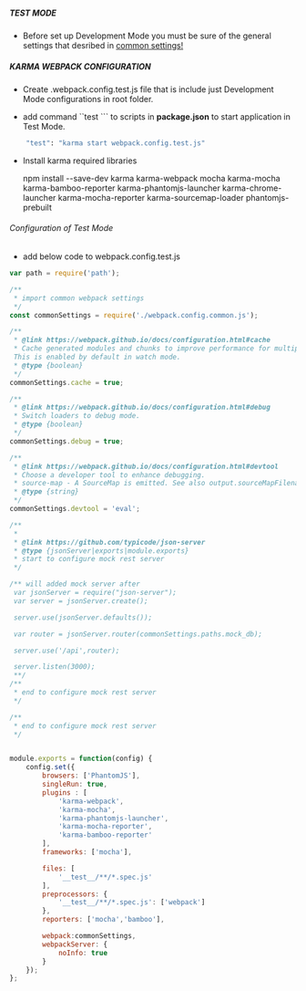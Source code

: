 ##### TEST MODE 

* Before set up Development Mode you must be sure of the general settings that desribed in [common settings!](./1-common.md)

##### KARMA WEBPACK CONFIGURATION

* Create .webpack.config.test.js  file that is include just Development Mode configurations  in root folder.

* add command ``test ``` to scripts in **package.json** to start application in Test Mode. 
        
```sh
    "test": "karma start webpack.config.test.js"
```
    
 
    
    
* Install karma required libraries 

    npm install --save-dev karma karma-webpack mocha karma-mocha karma-bamboo-reporter karma-phantomjs-launcher karma-chrome-launcher karma-mocha-reporter karma-sourcemap-loader phantomjs-prebuilt


###### Configuration of Test Mode
    
* add below code to webpack.config.test.js     

```javascript
var path = require('path');

/**
 * import common webpack settings
 */
const commonSettings = require('./webpack.config.common.js');

/**
 * @link https://webpack.github.io/docs/configuration.html#cache
 * Cache generated modules and chunks to improve performance for multiple incremental builds.
 This is enabled by default in watch mode.
 * @type {boolean}
 */
commonSettings.cache = true;

/**
 * @link https://webpack.github.io/docs/configuration.html#debug
 * Switch loaders to debug mode.
 * @type {boolean}
 */
commonSettings.debug = true;

/**
 * @link https://webpack.github.io/docs/configuration.html#devtool
 * Choose a developer tool to enhance debugging.
 * source-map - A SourceMap is emitted. See also output.sourceMapFilename.
 * @type {string}
 */
commonSettings.devtool = 'eval';

/**
 *
 * @link https://github.com/typicode/json-server
 * @type {jsonServer|exports|module.exports}
 * start to configure mock rest server
 */

/** will added mock server after
 var jsonServer = require("json-server");
 var server = jsonServer.create();

 server.use(jsonServer.defaults());

 var router = jsonServer.router(commonSettings.paths.mock_db);

 server.use('/api',router);

 server.listen(3000);
 **/
/**
 * end to configure mock rest server
 */

/**
 * end to configure mock rest server
 */


module.exports = function(config) {
    config.set({
        browsers: ['PhantomJS'],
        singleRun: true,
        plugins : [
            'karma-webpack',
            'karma-mocha',
            'karma-phantomjs-launcher',
            'karma-mocha-reporter',
            'karma-bamboo-reporter'
        ],
        frameworks: ['mocha'],

        files: [
            '__test__/**/*.spec.js'
        ],
        preprocessors: {
            '__test__/**/*.spec.js': ['webpack']
        },
        reporters: ['mocha','bamboo'],

        webpack:commonSettings,
        webpackServer: {
            noInfo: true
        }
    });
};

```
